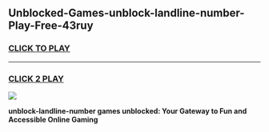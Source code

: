 
## Unblocked-Games-unblock-landline-number-Play-Free-43ruy
<h3>
<a href="https://premium76.site?title=unblock-landline-number&ref=10A">CLICK TO PLAY</a></h3>
<hr>

<h3>
<a href="https://premium76.site?title=unblock-landline-number&ref=10A">CLICK 2 PLAY</a>
  
</h3>

<a href="https://premium76.site?title=unblock-landline-number&ref=10A"><img src="https://clearcache.store/games.png"></a>


**unblock-landline-number games unblocked: Your Gateway to Fun and Accessible Online Gaming**
